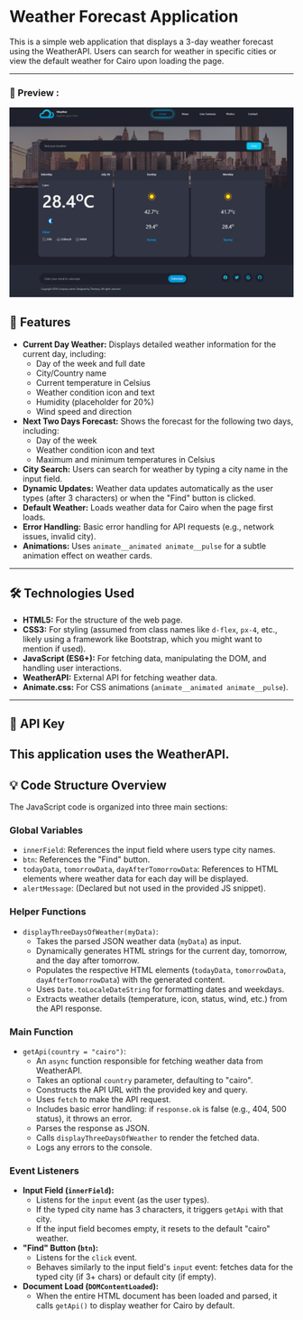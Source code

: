 # Weather Forecast Application

This is a simple web application that displays a 3-day weather forecast using the WeatherAPI. Users can search for weather in specific cities or view the default weather for Cairo upon loading the page.

---

### 🚀 Preview :

![Weather-App-image](img/Weather-app-image.png)

## 🚀 Features

- **Current Day Weather:** Displays detailed weather information for the current day, including:
  - Day of the week and full date
  - City/Country name
  - Current temperature in Celsius
  - Weather condition icon and text
  - Humidity (placeholder for 20%)
  - Wind speed and direction
- **Next Two Days Forecast:** Shows the forecast for the following two days, including:
  - Day of the week
  - Weather condition icon and text
  - Maximum and minimum temperatures in Celsius
- **City Search:** Users can search for weather by typing a city name in the input field.
- **Dynamic Updates:** Weather data updates automatically as the user types (after 3 characters) or when the "Find" button is clicked.
- **Default Weather:** Loads weather data for Cairo when the page first loads.
- **Error Handling:** Basic error handling for API requests (e.g., network issues, invalid city).
- **Animations:** Uses `animate__animated animate__pulse` for a subtle animation effect on weather cards.

---

## 🛠️ Technologies Used

- **HTML5:** For the structure of the web page.
- **CSS3:** For styling (assumed from class names like `d-flex`, `px-4`, etc., likely using a framework like Bootstrap, which you might want to mention if used).
- **JavaScript (ES6+):** For fetching data, manipulating the DOM, and handling user interactions.
- **WeatherAPI:** External API for fetching weather data.
- **Animate.css:** For CSS animations (`animate__animated animate__pulse`).

---

## 🔑 API Key

## This application uses the **WeatherAPI**.

## 💡 Code Structure Overview

The JavaScript code is organized into three main sections:

### Global Variables

- `innerField`: References the input field where users type city names.
- `btn`: References the "Find" button.
- `todayData`, `tomorrowData`, `dayAfterTomorrowData`: References to HTML elements where weather data for each day will be displayed.
- `alertMessage`: (Declared but not used in the provided JS snippet).

### Helper Functions

- `displayThreeDaysOfWeather(myData)`:
  - Takes the parsed JSON weather data (`myData`) as input.
  - Dynamically generates HTML strings for the current day, tomorrow, and the day after tomorrow.
  - Populates the respective HTML elements (`todayData`, `tomorrowData`, `dayAfterTomorrowData`) with the generated content.
  - Uses `Date.toLocaleDateString` for formatting dates and weekdays.
  - Extracts weather details (temperature, icon, status, wind, etc.) from the API response.

### Main Function

- `getApi(country = "cairo")`:
  - An `async` function responsible for fetching weather data from WeatherAPI.
  - Takes an optional `country` parameter, defaulting to "cairo".
  - Constructs the API URL with the provided key and query.
  - Uses `fetch` to make the API request.
  - Includes basic error handling: if `response.ok` is false (e.g., 404, 500 status), it throws an error.
  - Parses the response as JSON.
  - Calls `displayThreeDaysOfWeather` to render the fetched data.
  - Logs any errors to the console.

### Event Listeners

- **Input Field (`innerField`):**
  - Listens for the `input` event (as the user types).
  - If the typed city name has 3 characters, it triggers `getApi` with that city.
  - If the input field becomes empty, it resets to the default "cairo" weather.
- **"Find" Button (`btn`):**
  - Listens for the `click` event.
  - Behaves similarly to the input field's `input` event: fetches data for the typed city (if 3+ chars) or default city (if empty).
- **Document Load (`DOMContentLoaded`):**
  - When the entire HTML document has been loaded and parsed, it calls `getApi()` to display weather for Cairo by default.
